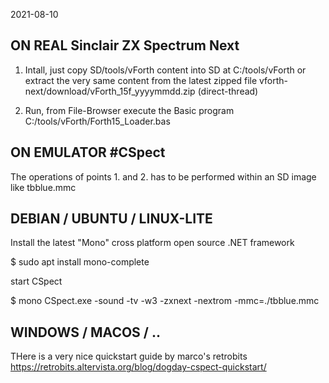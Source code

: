 2021-08-10

ON REAL Sinclair ZX Spectrum Next
---------------------------------

1. Intall, just copy SD/tools/vForth content into SD  at C:/tools/vForth
   or extract the very same content from the latest zipped file
   vforth-next/download/vForth_15f_yyyymmdd.zip (direct-thread)

2. Run, from File-Browser execute the Basic program C:/tools/vForth/Forth15_Loader.bas



ON EMULATOR #CSpect
------------------

The operations of points 1. and 2. has to be performed within an SD image like   tbblue.mmc  



DEBIAN / UBUNTU / LINUX-LITE
----------------------------

Install the latest  "Mono"  cross platform open source .NET framework

  $ sudo apt install mono-complete

start CSpect

  $ mono CSpect.exe -sound -tv -w3  -zxnext -nextrom  -mmc=./tbblue.mmc



WINDOWS / MACOS / ..
--------------------
THere is a very nice quickstart guide by marco's retrobits
https://retrobits.altervista.org/blog/dogday-cspect-quickstart/



